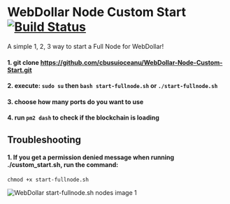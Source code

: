 # WebDollar Node Custom Start [![Build Status](https://travis-ci.org/cbusuioceanu/WebDollar-Node-Custom-Start.svg?branch=master)](https://travis-ci.org/cbusuioceanu/WebDollar-Node-Custom-Start)

A simple 1, 2, 3 way to start a Full Node for WebDollar!

#### 1. git clone https://github.com/cbusuioceanu/WebDollar-Node-Custom-Start.git
#### 2. execute: ```sudo su``` then ```bash start-fullnode.sh``` or ```./start-fullnode.sh```
#### 3. choose how many ports do you want to use
#### 4. run ```pm2 dash``` to check if the blockchain is loading

## Troubleshooting

#### 1. If you get a permission denied message when running ./custom_start.sh, run the command:
```chmod +x start-fullnode.sh```

<img src="https://webdollarvpn.io/img/webdollar-custom-start-img1.jpg" alt="WebDollar start-fullnode.sh nodes image 1"/>
